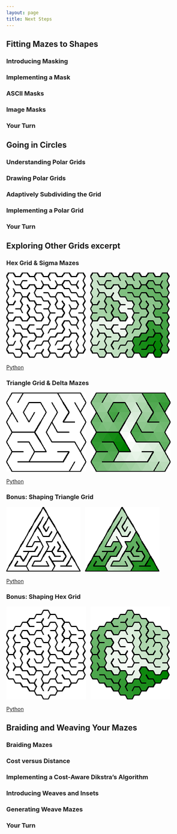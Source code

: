 ```yaml
---
layout: page
title: Next Steps
---
```


## Fitting Mazes to Shapes
### Introducing Masking
### Implementing a Mask
### ASCII Masks
### Image Masks
### Your Turn

## Going in Circles
### Understanding Polar Grids
### Drawing Polar Grids
### Adaptively Subdividing the Grid
### Implementing a Polar Grid
### Your Turn

## Exploring Other Grids excerpt

### Hex Grid & Sigma Mazes

![Simga Maze with Recursive Backtracker](images/hex.png)
&nbsp;
![Simga Maze with Recursive Backtracker Colored](images/hex_colored.png)

[Python](https://github.com/ocirne/mazes/tree/main/mazes-for-programmers/python/src/mazes/hex_grid.py)

### Triangle Grid & Delta Mazes

![Delta Maze with Recursive Backtracker](images/triangle.png)
&nbsp;
![Delta Maze with Recursive Backtracker Colored](images/triangle_colored.png)

[Python](https://github.com/ocirne/mazes/tree/main/mazes-for-programmers/python/src/mazes/triangle.py)

### Bonus: Shaping Triangle Grid

![Shaped Delta Maze with Recursive Backtracker](images/shaped_triangle.png)
&nbsp;
![Shaped Delta Maze with Recursive Backtracker Colored](images/shaped_triangle_colored.png)

[Python](https://github.com/ocirne/mazes/tree/main/mazes-for-programmers/python/src/mazes/triangle.py)

### Bonus: Shaping Hex Grid

![Shaped Sigma Maze with Recursive Backtracker](images/shaped_hex.png)
&nbsp;
![Shaped Sigma Maze with Recursive Backtracker Colored](images/shaped_hex_colored.png)

[Python](https://github.com/ocirne/mazes/tree/main/mazes-for-programmers/python/src/mazes/hex_grid.py)

## Braiding and Weaving Your Mazes
### Braiding Mazes
### Cost versus Distance
### Implementing a Cost-Aware Dikstra’s Algorithm
### Introducing Weaves and Insets
### Generating Weave Mazes
### Your Turn